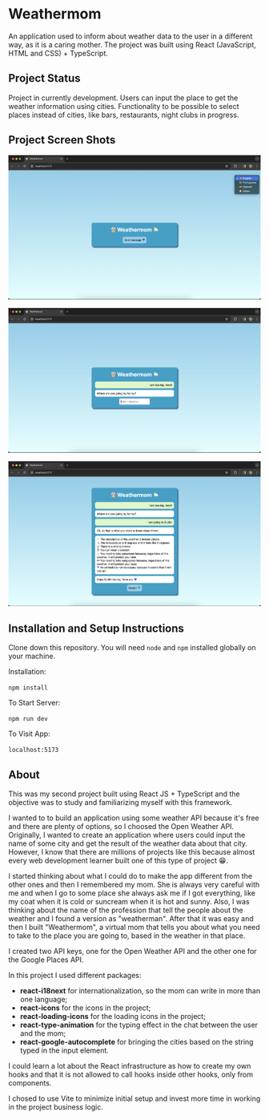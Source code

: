 # Weathermom

An application used to inform about weather data to the user in a different way, as it is a caring mother. The project was built using React (JavaScript, HTML and CSS) + TypeScript.

## Project Status

Project in currently development. Users can input the place to get the weather information using cities. Functionality to be possible to select places instead of cities, like bars, restaurants, night clubs in progress.

## Project Screen Shots

![screenshot_1](/public/screenshot_1.png)

![screenshot_2](/public/screenshot_2.png)

![screenshot_3](/public/screenshot_3.png)

## Installation and Setup Instructions

Clone down this repository. You will need `node` and `npm` installed globally on your machine.

Installation:

`npm install`

To Start Server:

`npm run dev`

To Visit App:

`localhost:5173`

## About

This was my second project built using React JS + TypeScript and the objective was to study and familiarizing myself with this framework.

I wanted to to build an application using some weather API because it's free and there are plenty of options, so I choosed the Open Weather API. Originally, I wanted to create an application where users could input the name of some city and get the result of the weather data about that city. However, I know that there are millions of projects like this because almost every web development learner built one of this type of project 😁.

I started thinking about what I could do to make the app different from the other ones and then I remembered my mom. She is always very careful with me and when I go to some place she always ask me if I got everything, like my coat when it is cold or suncream when it is hot and sunny. Also, I was thinking about the name of the profession that tell the people about the weather and I found a version as "weatherman". After that it was easy and then I built "Weathermom", a virtual mom that tells you about what you need to take to the place you are going to, based in the weather in that place.

I created two API keys, one for the Open Weather API and the other one for the Google Places API.

In this project I used different packages:

* **react-i18next** for internationalization, so the mom can write in more than one language;
* **react-icons** for the icons in the project;
* **react-loading-icons** for the loading icons in the project;
* **react-type-animation** for the typing effect in the chat between the user and the mom;
* **react-google-autocomplete** for bringing the cities based on the string typed in the input element.

I could learn a lot about the React infrastructure as how to create my own hooks and that it is not allowed to call hooks inside other hooks, only from components.

I chosed to use Vite to minimize initial setup and invest more time in working in the project business logic.
